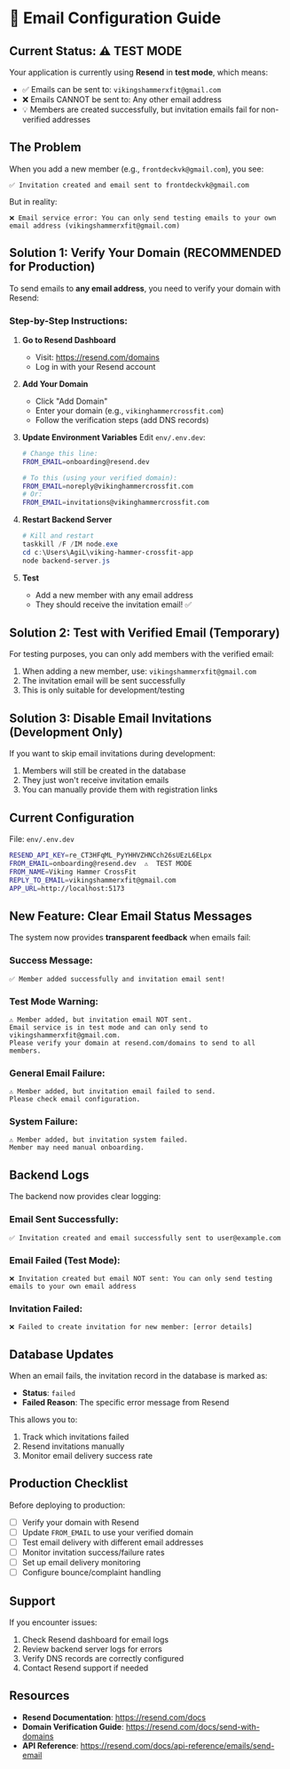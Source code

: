 # 📧 Email Configuration Guide

## Current Status: ⚠️ TEST MODE

Your application is currently using **Resend** in **test mode**, which means:

- ✅ Emails can be sent to: `vikingshammerxfit@gmail.com`
- ❌ Emails CANNOT be sent to: Any other email address
- 💡 Members are created successfully, but invitation emails fail for non-verified addresses

## The Problem

When you add a new member (e.g., `frontdeckvk@gmail.com`), you see:

```
✅ Invitation created and email sent to frontdeckvk@gmail.com
```

But in reality:

```
❌ Email service error: You can only send testing emails to your own email address (vikingshammerxfit@gmail.com)
```

## Solution 1: Verify Your Domain (RECOMMENDED for Production)

To send emails to **any email address**, you need to verify your domain with Resend:

### Step-by-Step Instructions:

1. **Go to Resend Dashboard**

   - Visit: https://resend.com/domains
   - Log in with your Resend account

2. **Add Your Domain**

   - Click "Add Domain"
   - Enter your domain (e.g., `vikinghammercrossfit.com`)
   - Follow the verification steps (add DNS records)

3. **Update Environment Variables**
   Edit `env/.env.dev`:

   ```bash
   # Change this line:
   FROM_EMAIL=onboarding@resend.dev

   # To this (using your verified domain):
   FROM_EMAIL=noreply@vikinghammercrossfit.com
   # Or:
   FROM_EMAIL=invitations@vikinghammercrossfit.com
   ```

4. **Restart Backend Server**

   ```powershell
   # Kill and restart
   taskkill /F /IM node.exe
   cd c:\Users\AgiL\viking-hammer-crossfit-app
   node backend-server.js
   ```

5. **Test**
   - Add a new member with any email address
   - They should receive the invitation email! ✅

## Solution 2: Test with Verified Email (Temporary)

For testing purposes, you can only add members with the verified email:

1. When adding a new member, use: `vikingshammerxfit@gmail.com`
2. The invitation email will be sent successfully
3. This is only suitable for development/testing

## Solution 3: Disable Email Invitations (Development Only)

If you want to skip email invitations during development:

1. Members will still be created in the database
2. They just won't receive invitation emails
3. You can manually provide them with registration links

## Current Configuration

File: `env/.env.dev`

```bash
RESEND_API_KEY=re_CT3HFqML_PyYHHVZHNCch26sUEzL6ELpx
FROM_EMAIL=onboarding@resend.dev  ⚠️  TEST MODE
FROM_NAME=Viking Hammer CrossFit
REPLY_TO_EMAIL=vikingshammerxfit@gmail.com
APP_URL=http://localhost:5173
```

## New Feature: Clear Email Status Messages

The system now provides **transparent feedback** when emails fail:

### Success Message:

```
✅ Member added successfully and invitation email sent!
```

### Test Mode Warning:

```
⚠️ Member added, but invitation email NOT sent.
Email service is in test mode and can only send to vikingshammerxfit@gmail.com.
Please verify your domain at resend.com/domains to send to all members.
```

### General Email Failure:

```
⚠️ Member added, but invitation email failed to send.
Please check email configuration.
```

### System Failure:

```
⚠️ Member added, but invitation system failed.
Member may need manual onboarding.
```

## Backend Logs

The backend now provides clear logging:

### Email Sent Successfully:

```
✅ Invitation created and email successfully sent to user@example.com
```

### Email Failed (Test Mode):

```
❌ Invitation created but email NOT sent: You can only send testing emails to your own email address
```

### Invitation Failed:

```
❌ Failed to create invitation for new member: [error details]
```

## Database Updates

When an email fails, the invitation record in the database is marked as:

- **Status**: `failed`
- **Failed Reason**: The specific error message from Resend

This allows you to:

1. Track which invitations failed
2. Resend invitations manually
3. Monitor email delivery success rate

## Production Checklist

Before deploying to production:

- [ ] Verify your domain with Resend
- [ ] Update `FROM_EMAIL` to use your verified domain
- [ ] Test email delivery with different email addresses
- [ ] Monitor invitation success/failure rates
- [ ] Set up email delivery monitoring
- [ ] Configure bounce/complaint handling

## Support

If you encounter issues:

1. Check Resend dashboard for email logs
2. Review backend server logs for errors
3. Verify DNS records are correctly configured
4. Contact Resend support if needed

## Resources

- **Resend Documentation**: https://resend.com/docs
- **Domain Verification Guide**: https://resend.com/docs/send-with-domains
- **API Reference**: https://resend.com/docs/api-reference/emails/send-email

